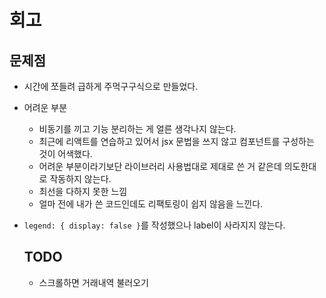 # 회고

## 문제점

- 시간에 쪼들려 급하게 주먹구구식으로 만들었다.
- 어려운 부분
  - 비동기를 끼고 기능 분리하는 게 얼른 생각나지 않는다.
  - 최근에 리액트를 연습하고 있어서 jsx 문법을 쓰지 않고 컴포넌트를 구성하는 것이 어색했다.
  - 어려운 부분이라기보단 라이브러리 사용법대로 제대로 쓴 거 같은데 의도한대로 작동하지 않는다.
  - 최선을 다하지 못한 느낌
  - 얼마 전에 내가 쓴 코드인데도 리팩토링이 쉽지 않음을 느낀다.
- `legend: { display: false }`를 작성했으나 label이 사라지지 않는다.

  ## TODO

  - 스크롤하면 거래내역 불러오기
